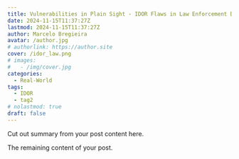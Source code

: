 ```yaml
---
title: Vulnerabilities in Plain Sight - IDOR Flaws in Law Enforcement Document Management
date: 2024-11-15T11:37:27Z
lastmod: 2024-11-15T11:37:27Z
author: Marcelo Bregieira
avatar: /author.jpg
# authorlink: https://author.site
cover: /idor_law.png
# images:
#   - /img/cover.jpg
categories:
  - Real-World
tags:
  - IDOR
  - tag2
# nolastmod: true
draft: false
---
```


Cut out summary from your post content here.

<!--more-->

The remaining content of your post.
